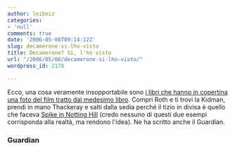 ```yaml
---
author: leibniz
categories:
- 'null'
comments: true
date: '2006-05-08T09:14:12Z'
slug: decamerone-si-lho-visto
title: Decamerone? Sì, l'ho visto
url: "/2006/05/08/decamerone-si-lho-visto/"
wordpress_id: 2170

---
```

Ecco, una cosa veramente insopportabile sono [i libri che hanno in copertina una foto del film tratto dal medesimo libro](https://books.guardian.co.uk/adaptations/story/0,,1767429,00.html). Compri Roth e ti trovi la Kidman, prendi in mano Thackeray e salti dalla sedia perché il tizio in divisa è quello che faceva [Spike in Notting Hill](https://www.inzine.sk/assets/clanok/00008200/8221/notting_hill.jpg) (credo nessuno di questi due esempi corrisponda alla realtà, ma rendono l'idea). Ne ha scritto anche il Guardian.


### Guardian
